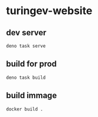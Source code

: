 # turingev-website

## dev server

```
deno task serve
```

## build for prod
```
deno task build
```

## build immage
```
docker build .
```
